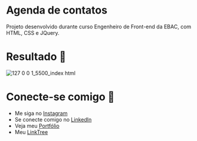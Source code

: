 # Agenda de contatos
Projeto desenvolvido durante curso Engenheiro de Front-end da EBAC, com HTML, CSS e JQuery.

# Resultado 📌
![127 0 0 1_5500_index html](https://github.com/Brenda-A-S/Loja-Smartphones-HTML-CSS/assets/69852246/929fbcec-cfc0-4a62-bcfa-110771385254)

# Conecte-se comigo 🔗

* Me siga no [Instagram](https://www.instagram.com/brenda_a_s_dev/)
* Se conecte comigo no [LinkedIn](https://www.linkedin.com/in/brenda-antunes-silva/)
* Veja meu [Portfólio](https://portfolio-brenda-a-s.web.app/)
* Meu [LinkTree](https://linktr.ee/brenda_a_s_dev)
